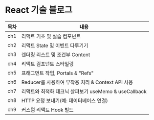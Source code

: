 # React 기술 블로그

| 목차 | 내용                                                  |
| ---- | ----------------------------------------------------- |
| ch1  | 리액트 기초 및 실습 컴포넌트                          |
| ch2  | 리액트 State 및 이벤트 다루기기                       |
| ch3  | 렌더링 리스트 및 조건부 Content                       |
| ch4  | 리액트 컴포넌트 스타일링                              |
| ch5  | 프래그먼트 작업, Portals & "Refs"                     |
| ch6  | Reducer를 사용하여 부작용 처리 & Context API 사용     |
| ch7  | 리액트와 최적화 테크닉 살펴보기 useMemo & useCallback |
| ch8  | HTTP 요청 보내기(예: 데이터베이스 연결)               |
| ch9  | 커스텀 리액트 Hook 빌드                               |

